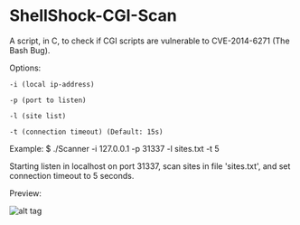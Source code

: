 ShellShock-CGI-Scan
===================

A script, in C, to check if CGI scripts are vulnerable to CVE-2014-6271 (The Bash Bug).

Options:

	-i (local ip-address)
	
	-p (port to listen)
	
	-l (site list)
	
	-t (connection timeout) (Default: 15s)

Example:
  $ ./Scanner -i 127.0.0.1 -p 31337 -l sites.txt -t 5

  Starting listen in localhost on port 31337, scan sites in file 'sites.txt', and set connection timeout to 5 seconds.

Preview:

![alt tag](https://dl.dropboxusercontent.com/u/53811115/mmxm.png)

